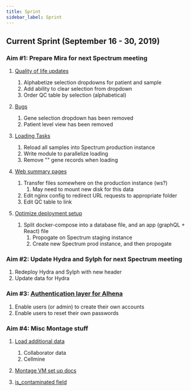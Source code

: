 ```yaml
---
title: Sprint
sidebar_label: Sprint
---
```


## Current Sprint (September 16 - 30, 2019)

### Aim #1: Prepare Mira for next Spectrum meeting

1. [Quality of life updates](mira/todo#qol-updates)

   1. Alphabetize selection dropdowns for patient and sample
   2. Add ability to clear selection from dropdown
   3. Order QC table by selection (alphabetical)

2. [Bugs](mira/todo#bugs)

   1. Gene selection dropdown has been removed
   2. Patient level view has been removed

3. [Loading Tasks](mira/todo#loading-tasks)

   1. Reload all samples into Spectrum production instance
   2. Write module to parallelize loading
   3. Remove "" gene records when loading

4. [Web summary pages](mira/todo#web-summary-pages)
   1. Transfer files somewhere on the production instance (ws?)
      1. May need to mount new disk for this data
   2. Edit nginx config to redirect URL requests to appropriate folder
   3. Edit QC table to link

5. [Optimize deployment setup](mira/todo#optimize-deployment-setup)
   1. Split docker-compose into a database file, and an app (graphQL + React) file
      1. Propogate on Spectrum staging instance
      2. Create new Spectrum prod instance, and then propogate

### Aim #2: Update Hydra and Sylph for next Spectrum meeting

1. Redeploy Hydra and Sylph with new header
2. Update data for Hydra

### Aim #3: [Authentication layer for Alhena](alhena/todo#authentication-layer)
1. Enable users (or admin) to create their own accounts
2. Enable users to reset their own passwords

### Aim #4: Misc Montage stuff

1. [Load additional data](other-todo#loading-data)

   1. Collaborator data
   2. Cellmine

2. [Montage VM set up docs](other-todo#montage)
3. [is_contaminated field](other-todo#montage)
